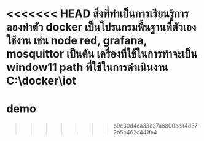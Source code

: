 <<<<<<< HEAD
สิ่งที่ทำเป็นการเรียนรู้การลองทำตัว docker 
เป็นโปรแกรมพื้นฐานที่ตัวเองใช้งาน เช่น node red, grafana, mosquittor เป็นต้น
เครื่องที่ใช้ในการทำจะเป็น window11
path ที่ใช้ในการดำเนินงาน C:\docker\iot
=======
# demo
>>>>>>> b9c30d4ca33e37a6800eca4d372b5b462c441fa4
